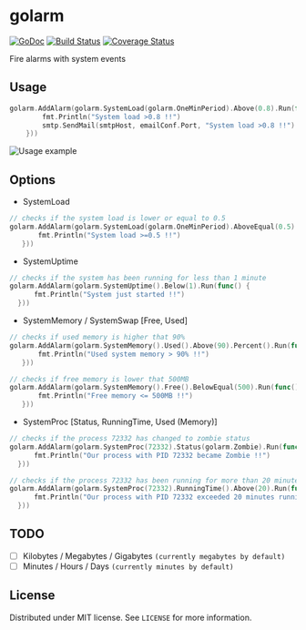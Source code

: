 # golarm
[![GoDoc](https://godoc.org/github.com/msempere/golarm?status.svg)](https://godoc.org/github.com/msempere/golarm)
[![Build Status](https://travis-ci.org/msempere/golarm.svg?branch=master)](https://travis-ci.org/msempere/golarm)
[![Coverage Status](https://coveralls.io/repos/msempere/golarm/badge.svg?branch=master)](https://coveralls.io/r/msempere/golarm?branch=master)

Fire alarms with system events

## Usage
```go
golarm.AddAlarm(golarm.SystemLoad(golarm.OneMinPeriod).Above(0.8).Run(func() {
		fmt.Println("System load >0.8 !!")
		smtp.SendMail(smtpHost, emailConf.Port, "System load >0.8 !!")
	}))
```

![Usage example](http://i.imgur.com/FybUkVg.gif)

## Options
 - SystemLoad
 
 ```go
// checks if the system load is lower or equal to 0.5
golarm.AddAlarm(golarm.SystemLoad(golarm.OneMinPeriod).AboveEqual(0.5).Run(func() {
		fmt.Println("System load >=0.5 !!")
	}))
```
 - SystemUptime
 
  ```go
// checks if the system has been running for less than 1 minute
golarm.AddAlarm(golarm.SystemUptime().Below(1).Run(func() {
		fmt.Println("System just started !!")
	}))
```
 - SystemMemory / SystemSwap [Free, Used]
 
 ```go
// checks if used memory is higher that 90%
golarm.AddAlarm(golarm.SystemMemory().Used().Above(90).Percent().Run(func() {
		fmt.Println("Used system memory > 90% !!")
	}))
```

 ```go
// checks if free memory is lower that 500MB
golarm.AddAlarm(golarm.SystemMemory().Free().BelowEqual(500).Run(func() {
		fmt.Println("Free memory <= 500MB !!")
	}))
```
 - SystemProc [Status, RunningTime, Used (Memory)]

  ```go
// checks if the process 72332 has changed to zombie status
golarm.AddAlarm(golarm.SystemProc(72332).Status(golarm.Zombie).Run(func() {
		fmt.Println("Our process with PID 72332 became Zombie !!")
	}))
```

  ```go
// checks if the process 72332 has been running for more than 20 minutes
golarm.AddAlarm(golarm.SystemProc(72332).RunningTime().Above(20).Run(func() {
		fmt.Println("Our process with PID 72332 exceeded 20 minutes running !!")
	}))
```

## TODO

- [ ] Kilobytes / Megabytes / Gigabytes  `(currently megabytes by default)`
- [ ] Minutes / Hours / Days  `(currently minutes by default)`

## License
Distributed under MIT license. See `LICENSE` for more information.
